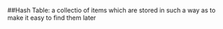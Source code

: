 ##Hash Table:
a collectio of items which are stored in such a way as to make it easy to find them later

